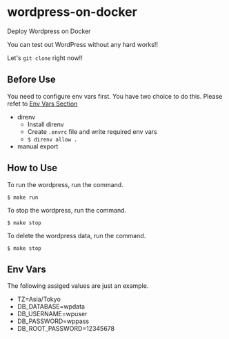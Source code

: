 # wordpress-on-docker
Deploy Wordpress on Docker

You can test out WordPress without any hard works!!

Let's `git clone` right now!!

## Before Use

You need to configure env vars first. You have two choice to do this. Please refet to [Env Vars Section](#EnvVars)

- direnv
  - Install direnv
  - Create `.envrc` file and write required env vars
  - `$ direnv allow .`
- manual export

## How to Use

To run the wordpress, run the command.

```
$ make run 
```

To stop the wordpress, run the command.

```
$ make stop 
```

To delete the wordpress data, run the command.

```
$ make stop 
```

## Env Vars

The following assiged values are just an example.

- TZ=Asia/Tokyo
- DB_DATABASE=wpdata
- DB_USERNAME=wpuser
- DB_PASSWORD=wppass
- DB_ROOT_PASSWORD=12345678
